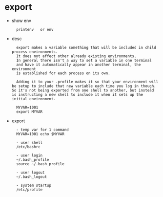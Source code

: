 
# export

- show env

        printenv   or env

- desc

        export makes a variable something that will be included in child process environments.
        It does not affect other already existing environments.
        In general there isn't a way to set a variable in one terminal
        and have it automatically appear in another terminal, the environment
        is established for each process on its own.

        Adding it to your .profile makes it so that your environment will be setup to include that new variable each time you log in though. So it's not being exported from one shell to another, but instead is instructing a new shell to include it when it sets up the initial environment.

        MYVAR=1001
        export MYVAR

- export

        - temp var for 1 command
        MYVAR=1001 echo $MYVAR

        - user shell
        /etc/bashrc

        - user login
        ~/.bash_profile
        source ~/.bash_profile

        - user logout
        ~/.bash_logout

        - system startup
        /etc/profile
